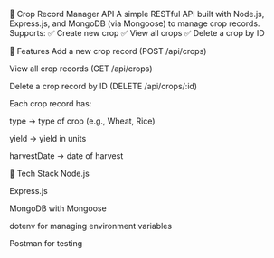 🌾 Crop Record Manager API
A simple RESTful API built with Node.js, Express.js, and MongoDB (via Mongoose) to manage crop records.
Supports:
✅ Create new crop
✅ View all crops
✅ Delete a crop by ID

🚀 Features
Add a new crop record (POST /api/crops)

View all crop records (GET /api/crops)

Delete a crop record by ID (DELETE /api/crops/:id)

Each crop record has:

type → type of crop (e.g., Wheat, Rice)

yield → yield in units

harvestDate → date of harvest

🧰 Tech Stack
Node.js

Express.js

MongoDB with Mongoose

dotenv for managing environment variables

Postman for testing